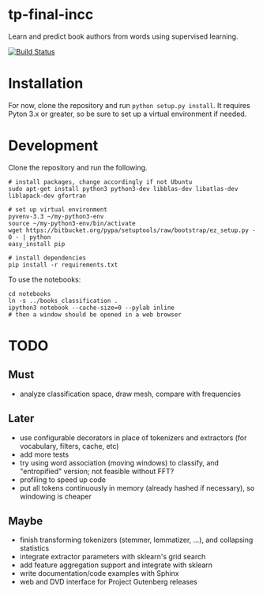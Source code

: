 tp-final-incc
=============

Learn and predict book authors from words using supervised learning.

[![Build Status](https://travis-ci.org/alepulver/tp-final-incc.png)](https://travis-ci.org/alepulver/tp-final-incc)

# Installation

For now, clone the repository and run `python setup.py install`. It requires Pyton 3.x or greater, so be sure to set up a virtual environment if needed.

# Development

Clone the repository and run the following.

```
# install packages, change accordingly if not Ubuntu
sudo apt-get install python3 python3-dev libblas-dev libatlas-dev liblapack-dev gfortran

# set up virtual environment
pyvenv-3.3 ~/my-python3-env
source ~/my-python3-env/bin/activate
wget https://bitbucket.org/pypa/setuptools/raw/bootstrap/ez_setup.py -O - | python
easy_install pip

# install dependencies
pip install -r requirements.txt
```

To use the notebooks:

```
cd notebooks
ln -s ../books_classification .
ipython3 notebook --cache-size=0 --pylab inline
# then a window should be opened in a web browser
```

# TODO

## Must

- analyze classification space, draw mesh, compare with frequencies

## Later

- use configurable decorators in place of tokenizers and extractors (for vocabulary, filters, cache, etc)
- add more tests
- try using word association (moving windows) to classify, and "entropified" version; not feasible without FFT?
- profiling to speed up code
- put all tokens continuously in memory (already hashed if necessary), so windowing is cheaper

## Maybe
- finish transforming tokenizers (stemmer, lemmatizer, ...), and collapsing statistics
- integrate extractor parameters with sklearn's grid search
- add feature aggregation support and integrate with sklearn
- write documentation/code examples with Sphinx
- web and DVD interface for Project Gutenberg releases